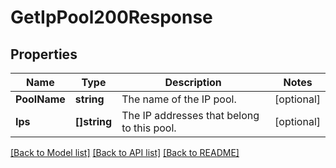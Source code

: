 # GetIpPool200Response

## Properties

Name | Type | Description | Notes
------------ | ------------- | ------------- | -------------
**PoolName** | **string** | The name of the IP pool. |[optional] 
**Ips** | **[]string** | The IP addresses that belong to this pool. |[optional] 

[[Back to Model list]](../README.md#documentation-for-models) [[Back to API list]](../README.md#documentation-for-api-endpoints) [[Back to README]](../README.md)


